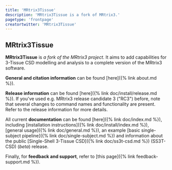 ```yaml
---
title: 'MRtrix3Tissue'
description: 'MRtrix3Tissue is a fork of MRtrix3.'
pagetype: 'frontpage'
creatortwitter: 'MRtrix3Tissue'
---
```


## MRtrix3Tissue

**MRtrix3Tissue** is *a fork of the MRtrix3 project*. It aims to add capabilities for 3-Tissue CSD modelling and analysis to a complete version of the MRtrix3 software.

**General and citation information** can be found [here]({% link about.md %}).

**Release information** can be found [here]({% link doc/install/release.md %}). If you've used e.g. MRtrix3 release candidate 3 ("RC3") before, note that several changes to command names and functionality are present. Refer to the release information for more details.

All current **documentation** can be found [here]({% link doc/index.md %}), including [installation instructions]({% link doc/install/index.md %}), [general usage]({% link doc/general.md %}), an example [basic single-subject pipeline]({% link doc/single-subject.md %}) and information about the public [Single-Shell 3-Tissue CSD]({% link doc/ss3t-csd.md %}) (SS3T-CSD) (*beta*) release.

Finally, for **feedback and support**, refer to [this page]({% link feedback-support.md %}).
